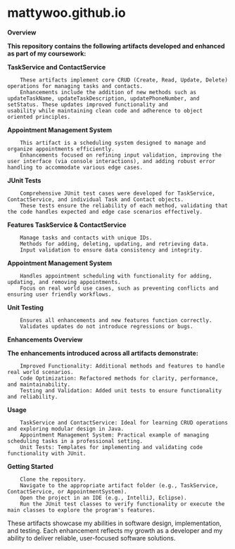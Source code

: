 # mattywoo.github.io
**Overview**

**This repository contains the following artifacts developed and enhanced as part of my coursework:**

**TaskService and ContactService**

        These artifacts implement core CRUD (Create, Read, Update, Delete) operations for managing tasks and contacts.
        Enhancements include the addition of new methods such as updateTaskName, updateTaskDescription, updatePhoneNumber, and setStatus. These updates improved functionality and               usability while maintaining clean code and adherence to object oriented principles.

**Appointment Management System**

        This artifact is a scheduling system designed to manage and organize appointments efficiently.
        Enhancements focused on refining input validation, improving the user interface (via console interactions), and adding robust error handling to accommodate various edge cases.

**JUnit Tests**

        Comprehensive JUnit test cases were developed for TaskService, ContactService, and individual Task and Contact objects.
        These tests ensure the reliability of each method, validating that the code handles expected and edge case scenarios effectively.

**Features
TaskService & ContactService**

        Manage tasks and contacts with unique IDs.
        Methods for adding, deleting, updating, and retrieving data.
        Input validation to ensure data consistency and integrity.

**Appointment Management System**

        Handles appointment scheduling with functionality for adding, updating, and removing appointments.
        Focus on real world use cases, such as preventing conflicts and ensuring user friendly workflows.

**Unit Testing**

        Ensures all enhancements and new features function correctly.
        Validates updates do not introduce regressions or bugs.

**Enhancements Overview**

**The enhancements introduced across all artifacts demonstrate:**

        Improved Functionality: Additional methods and features to handle real world scenarios.
        Code Optimization: Refactored methods for clarity, performance, and maintainability.
        Testing and Validation: Added unit tests to ensure functionality and reliability.

**Usage**

        TaskService and ContactService: Ideal for learning CRUD operations and exploring modular design in Java.
        Appointment Management System: Practical example of managing scheduling tasks in a professional setting.
        Unit Tests: Templates for implementing and validating code functionality with JUnit.

**Getting Started**

        Clone the repository.
        Navigate to the appropriate artifact folder (e.g., TaskService, ContactService, or AppointmentSystem).
        Open the project in an IDE (e.g., IntelliJ, Eclipse).
        Run the JUnit test classes to verify functionality or execute the main classes to explore the program's features.

These artifacts showcase my abilities in software design, implementation, and testing. Each enhancement reflects my growth as a developer and my ability to deliver reliable, user-focused software solutions.
